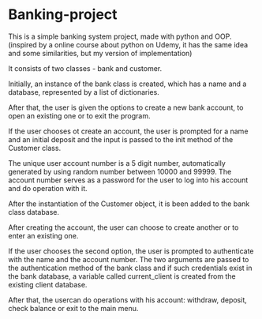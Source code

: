 # Banking-project
This is a simple banking system project, made with python and OOP. (inspired by a online course about python on Udemy, it has the same idea and some similarities, but my version of implementation)

It consists of two classes - bank and customer.

Initially, an instance of the bank class is created, which has a name and a database, represented by a list of dictionaries.

After that, the user is given the options to create a new bank account, to open an existing one or to exit the program.

If the user chooses ot create an account, the user is prompted for a name and an initial deposit and the input is passed to the init method of the Customer class.

The unique user account number is a 5 digit number, automatically generated by using random number between 10000 and 99999. The account number serves as a password for the user to log into his account and do operation with it.

After the instantiation of the Customer object, it is been added to the bank class database.

After creating the account, the user can choose to create another or to enter an existing one.

If the user chooses the second option, the user is prompted to authenticate with the name and the account number. The two arguments are passed to the authentication method of the bank class and if such credentials exist in the bank database, a variable called current_client is created from the existing client database.

After that, the usercan do operations with his account: withdraw, deposit, check balance or exit to the main menu.
